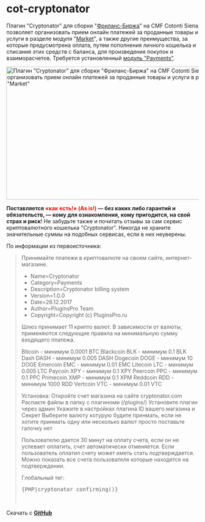 # cot-cryptonator
Плагин "Cryptonator" для сборки "<a href="http://freelance-script.abuyfile.com/category/builds-freelance-script/" target="_blank" rel="noopener">Фриланс-Биржа</a>" на CMF Cotonti Siena позволяет организовать прием онлайн платежей за проданные товары и услуги в разделе модуля "<a href="http://freelance-script.abuyfile.com/modules-market/" target="_blank" rel="noopener">Market</a>", а также другие преимущества, за которые предусмотрена оплата, путем пополнения личного кошелька и списания этих средств с баланса, для произведения покупок и взаиморасчетов.
Требуется установленный <a href="http://freelance-script.abuyfile.com/payments-freelance-cmf-cotonti/" target="_blank" rel="noopener">модуль "Payments"</a>.

<a href="http://freelance-script.abuyfile.com/wp-content/uploads/2021/05/Cryptonator_freelance_Cotonti_Siena.png"><img class="aligncenter size-large wp-image-941" src="http://freelance-script.abuyfile.com/wp-content/uploads/2021/05/Cryptonator_freelance_Cotonti_Siena-1024x558.png" alt="Плагин &quot;Cryptonator&quot; для сборки &quot;Фриланс-Биржа&quot; на CMF Cotonti Siena позволяет организовать прием онлайн платежей за проданные товары и услуги в разделе модуля &quot;Market&quot;" width="640" height="349" /></a>

<strong>Поставляется <span style="color: #ff0000;">«как есть!» (As is!)</span> — без каких либо гарантий и обязательств, — кому для ознакомления, кому пригодится, на свой страх и риск</strong>!
Не забудьте также и почитать отзывы за сам сервис криптовалютного кошелька "Cryptonator".
Никогда не храните значительные суммы на подобных сервисах, если в них неуверены.

По информации из первоисточника:
<blockquote>Принимайте платежи в криптовалюте на своем сайте, интернет-магазине.

* Name=Cryptonator
* Category=Payments
* Description=Cryptonator billing system
* Version=1.0.0
* Date=26.12.2017
* Author=PluginsPro Team
* Copyright=Copyright (c) PluginsPro.ru

Шлюз принимает 11 крипто валют.
В зависимости от валюты, применяются следующие правила на минимальную сумму входящего платежа.

Bitcoin - минимум 0.0001 BTC
Blackcoin BLK - минимум 0.1 BLK
Dash DASH - минимум 0.005 DASH
Dogecoin DOGE - минимум 10 DOGE
Emercoin EMC - минимум 0.01 EMC
Litecoin LTC - минимум 0.005 LTC
Paycoin XPY - минимум 0.1 XPY
Peercoin PPC - минимум 0.1 PPC
Primecoin XMP - минимум 0.1 XPM
Reddcoin RDD - минимум 1000 RDD
Vertcoin VTC - минимум 0.01 VTC

Установка:
Откройте счет магазина на сайте cryptonator.com
Распакте файлы в папку с плагиноми (/plugins/)
Установите плагин через админ
Укажите в настройках плагина ID вашего магазина и Секрет
Выберите валюту котурую будите принмать, если не хотите принмать одну или несколько валют просто поставьте галочку нет

Пользователю дается 30 минут на оплату счета, если он не успевает оплатить, счет автоматически отменяется. Если пользователь оплатил счету может иметь стать подтверждается.
Можно показать все счета пользователя которые находятся на подтверждении.

Глобальный тег:
<pre class="EnlighterJSRAW" data-enlighter-language="generic">{PHP|cryptonator_confirming()}</pre>
&nbsp;</blockquote>
Скачать с <a href="https://github.com/webitproff/cot-cryptonator" target="_blank" rel="noopener"><strong>GitHub</strong></a>

&nbsp;
